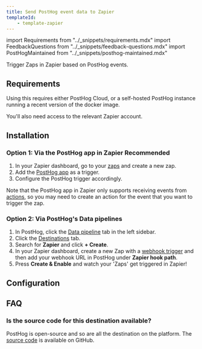 ```yaml
---
title: Send PostHog event data to Zapier
templateId:
    - template-zapier
---
```


import Requirements from "../_snippets/requirements.mdx"
import FeedbackQuestions from "../_snippets/feedback-questions.mdx"
import PostHogMaintained from "../_snippets/posthog-maintained.mdx"

Trigger Zaps in Zapier based on PostHog events.

## Requirements

Using this requires either PostHog Cloud, or a self-hosted PostHog instance running a recent version of the docker image.

You'll also need access to the relevant Zapier account.

## Installation

### Option 1: Via the PostHog app in Zapier  <span class="bg-gray-accent-light dark:bg-gray-accent-dark text-gray font-semibold align-middle text-sm p-1 rounded">Recommended</span>

1. In your Zapier dashboard, go to your [zaps](https://zapier.com/app/assets/zaps) and create a new zap.
2. Add the [PostHog app](https://zapier.com/apps/posthog/integrations/webhook) as a trigger.
3. Configure the PostHog trigger accordingly.

Note that the PostHog app in Zapier only supports receiving events from [actions](/docs/data/actions), so you may need to create an action for the event that you want to trigger the zap.

### Option 2: Via PostHog's Data pipelines

1. In PostHog, click the [Data pipeline](https://us.posthog.com/pipeline/overview) tab in the left sidebar.
2. Click the [Destinations](https://us.posthog.com/pipeline/destinations?search=zapier) tab.
3. Search for **Zapier** and click **+ Create**.
4. In your Zapier dashboard, create a new Zap with a [webhook trigger](https://zapier.com/apps/webhook/integrations) and then add your webhook URL in PostHog under **Zapier hook path**.
5. Press **Create & Enable** and watch your 'Zaps' get triggered in Zapier!

<HideOnCDPIndex>

## Configuration

<TemplateParameters />

## FAQ

### Is the source code for this destination available?

PostHog is open-source and so are all the destination on the platform. The [source code](https://github.com/PostHog/posthog/blob/master/posthog/cdp/templates/zapier/template_zapier.py) is available on GitHub.

<PostHogMaintained />

<FeedbackQuestions />

</HideOnCDPIndex>